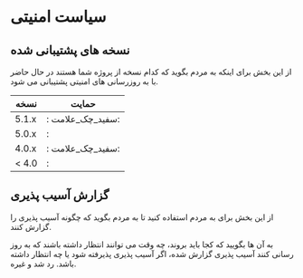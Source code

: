#   سیاست امنیتی 

##   نسخه های پشتیبانی شده 

از این بخش برای اینکه به مردم بگوید که کدام نسخه از پروژه شما هستند
در حال حاضر با به روزرسانی های امنیتی پشتیبانی می شود.

|   نسخه   |   حمایت   |
| ------- | ------------------ |
|    5.1.x      | : سفید_چک_علامت: |
|    5.0.x      |   :                  |
|   4.0.x     | : سفید_چک_علامت: |
|   < 4.0     |  :                 |

##  گزارش آسیب پذیری

از این بخش برای به مردم استفاده کنید تا به مردم بگوید که چگونه آسیب پذیری را گزارش کنند.

به آن ها بگویید که کجا باید بروند، چه وقت می توانند انتظار داشته باشند که به روز رسانی کنند
آسیب پذیری گزارش شده، اگر آسیب پذیری پذیرفته شود یا چه انتظار داشته باشد.
رد شد و غیره.
